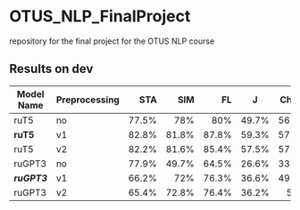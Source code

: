 # OTUS_NLP_FinalProject
repository for the final project for the OTUS NLP course
## Results on dev
|Model Name|Preprocessing|STA|SIM|FL|J|ChrF1|
|----------|-------------|--:|--:|-:|-|----:|
|ruT5|no|77.5%|78%|80%|49.7%|56.9%|
|**ruT5**|v1|82.8%|81.8%|87.8%|59.3%|57.2%|
|ruT5|v2|82.2%|81.6%|85.4%|57.5%|57.6%|
|ruGPT3|no|77.9%|49.7%|64.5%|26.6%|33.4%|
|***ruGPT3***|v1|66.2%|72%|76.3%|36.6%|49.3%|
|ruGPT3|v2|65.4%|72.8%|76.4%|36.2%|50%|
